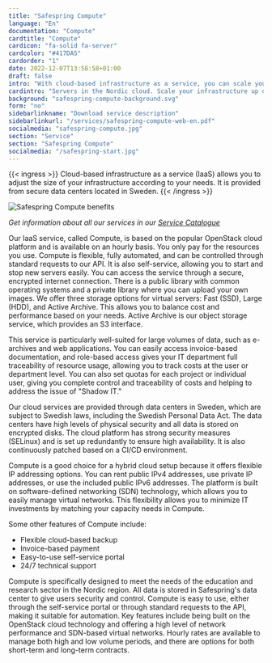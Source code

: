 ```yaml
---
title: "Safespring Compute"
language: "En"
documentation: "Compute"
cardtitle: "Compute"
cardicon: "fa-solid fa-server"
cardcolor: "#417DA5"
cardorder: "1"
date: 2022-12-07T13:58:58+01:00
draft: false
intro: "With cloud-based infrastructure as a service, you can scale your infrastructure up or down as needed. Provided from secure data centers in Sweden."
cardintro: "Servers in the Nordic cloud. Scale your infrastructure up or down as needed."
background: "safespring-compute-background.svg"
form: "no"
sidebarlinkname: "Download service description"
sidebarlinkurl: "/services/safespring-compute-web-en.pdf"
socialmedia: "safespring-compute.jpg"
section: "Service"
section: "Safespring Compute"
socialmedia: "/safespring-start.jpg"
---
```


{{< ingress >}}
Cloud-based infrastructure as a service (IaaS) allows you to adjust the size of your infrastructure according to your needs. It is provided from secure data centers located in Sweden.
{{< /ingress >}}

![Safespring Compute benefits](/img/safespring-compute-key-points.svg)

_Get information about all our services in our  [Service Catalogue](/services/safespring-service-catalogue-2020.pdf)_

Our IaaS service, called Compute, is based on the popular OpenStack cloud platform and is available on an hourly basis. You only pay for the resources you use. Compute is flexible, fully automated, and can be controlled through standard requests to our API. It is also self-service, allowing you to start and stop new servers easily. You can access the service through a secure, encrypted internet connection. There is a public library with common operating systems and a private library where you can upload your own images. We offer three storage options for virtual servers: Fast (SSD), Large (HDD), and Active Archive. This allows you to balance cost and performance based on your needs. Active Archive is our object storage service, which provides an S3 interface.

This service is particularly well-suited for large volumes of data, such as e-archives and web applications. You can easily access invoice-based documentation, and role-based access gives your IT department full traceability of resource usage, allowing you to track costs at the user or department level. You can also set quotas for each project or individual user, giving you complete control and traceability of costs and helping to address the issue of "Shadow IT."

Our cloud services are provided through data centers in Sweden, which are subject to Swedish laws, including the Swedish Personal Data Act. The data centers have high levels of physical security and all data is stored on encrypted disks. The cloud platform has strong security measures (SELinux) and is set up redundantly to ensure high availability. It is also continuously patched based on a CI/CD environment.

Compute is a good choice for a hybrid cloud setup because it offers flexible IP addressing options. You can rent public IPv4 addresses, use private IP addresses, or use the included public IPv6 addresses. The platform is built on software-defined networking (SDN) technology, which allows you to easily manage virtual networks. This flexibility allows you to minimize IT investments by matching your capacity needs in Compute.

Some other features of Compute include:

- Flexible cloud-based backup
- Invoice-based payment
- Easy-to-use self-service portal
- 24/7 technical support

Compute is specifically designed to meet the needs of the education and research sector in the Nordic region. All data is stored in Safespring's data center to give users security and control. Compute is easy to use, either through the self-service portal or through standard requests to the API, making it suitable for automation. Key features include being built on the OpenStack cloud technology and offering a high level of network performance and SDN-based virtual networks. Hourly rates are available to manage both high and low volume periods, and there are options for both short-term and long-term contracts.